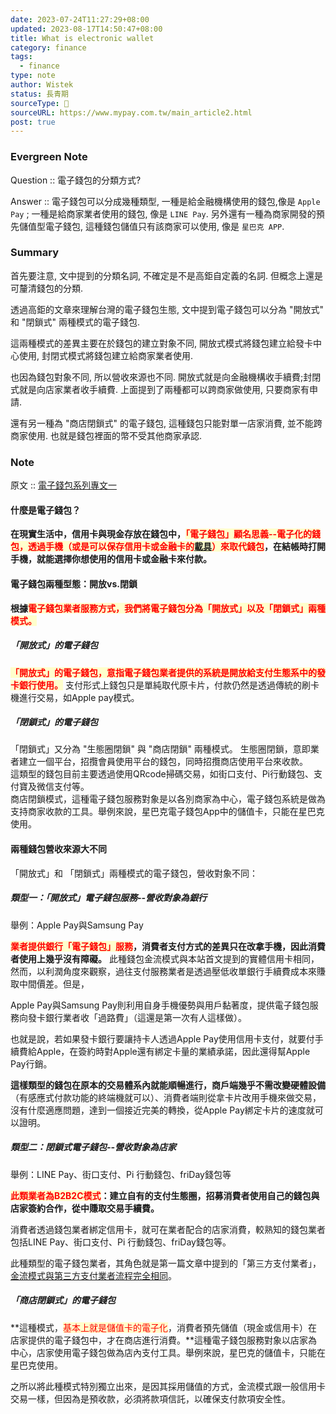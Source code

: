 ```yaml
---
date: 2023-07-24T11:27:29+08:00
updated: 2023-08-17T14:50:47+08:00
title: What is electronic wallet
category: finance
tags:
  - finance
type: note
author: Wistek
status: 長青期
sourceType: 📰️
sourceURL: https://www.mypay.com.tw/main_article2.html
post: true
---
```


### Evergreen Note

Question :: 電子錢包的分類方式?

Answer :: 電子錢包可以分成幾種類型, 一種是給金融機構使用的錢包,像是 `Apple Pay` ; 一種是給商家業者使用的錢包, 像是 `LINE Pay`. 另外還有一種為商家開發的預先儲值型電子錢包, 這種錢包儲值只有該商家可以使用, 像是 `星巴克 APP`.

<!--more-->

### Summary

首先要注意, 文中提到的分類名詞, 不確定是不是高鉅自定義的名詞. 但概念上還是可釐清錢包的分類.

透過高鉅的文章來理解台灣的電子錢包生態, 文中提到電子錢包可以分為 "開放式" 和 "閉鎖式" 兩種模式的電子錢包.

這兩種模式的差異主要在於錢包的建立對象不同, 開放式模式將錢包建立給發卡中心使用, 封閉式模式將錢包建立給商家業者使用.

也因為錢包對象不同, 所以營收來源也不同. 開放式就是向金融機構收手續費;封閉式就是向店家業者收手續費. 上面提到了兩種都可以跨商家做使用, 只要商家有申請.

還有另一種為 "商店閉鎖式" 的電子錢包, 這種錢包只能對單一店家消費, 並不能跨商家使用. 也就是錢包裡面的幣不受其他商家承認.

### Note

原文 :: [電子錢包系列專文一](https://www.mypay.com.tw/main_article2.html)

#### 什麼是電子錢包？

**在現實生活中，信用卡與現金存放在錢包中，<span style="background-color: #ffffcc; color: red">「電子錢包」顧名思義--電子化的錢包，透過手機（或是可以保存信用卡或金融卡的[載具](https://www.bnext.com.tw/px/article/44023/slekt-record-multiple-credit-card-information-can-switch-any-time)）來取代錢包</span>，在結帳時打開手機，就能選擇你想使用的信用卡或金融卡來付款。**

#### 電子錢包兩種型態：開放vs.閉鎖

**根據<span style="background-color: #ffffcc; color: red">電子錢包業者服務方式，我們將電子錢包分為「開放式」以及「閉鎖式」兩種模式。</span>**

##### 「開放式」的電子錢包

**<span style="background-color: #ffffcc; color: red">「開放式」的電子錢包，意指電子錢包業者提供的系統是開放給支付生態系中的發卡銀行使用。</span>** 支付形式上錢包只是單純取代原卡片，付款仍然是透過傳統的刷卡機進行交易，如Apple pay模式。 

##### 「閉鎖式」的電子錢包

「閉鎖式」又分為 "生態圈閉鎖" 與 "商店閉鎖" 兩種模式。
生態圈閉鎖，意即業者建立一個平台，招攬會員使用平台的錢包，同時招攬商店使用平台來收款。  
這類型的錢包目前主要透過使用QRcode掃碼交易，如街口支付、Pi行動錢包、支付寶及微信支付等。<br>
商店閉鎖模式，這種電子錢包服務對象是以各別商家為中心，電子錢包系統是做為支持商家收款的工具。舉例來說，星巴克電子錢包App中的儲值卡，只能在星巴克使用。

#### 兩種錢包營收來源大不同

「開放式」和 「閉鎖式」兩種模式的電子錢包，營收對象不同：

##### 類型一：「開放式」電子錢包服務--營收對象為銀行

舉例：Apple Pay與Samsung Pay

**<span style="background-color: #ffffcc; color: red">業者提供銀行「電子錢包」服務</span>，消費者支付方式的差異只在改拿手機，因此消費者使用上幾乎沒有障礙。** 此種錢包金流模式與本站首文提到的實體信用卡相同，然而，以利潤角度來觀察，過往支付服務業者是透過壓低收單銀行手續費成本來賺取中間價差。但是，

Apple Pay與Samsung Pay則利用自身手機優勢與用戶黏著度，提供電子錢包服務向發卡銀行業者收「過路費」（這還是第一次有人這樣做）。

也就是說，若如果發卡銀行要讓持卡人透過Apple Pay使用信用卡支付，就要付手續費給Apple，在簽約時對Apple還有綁定卡量的業績承諾，因此還得幫Apple Pay行銷。

**這樣類型的錢包在原本的交易體系內就能順暢進行，商戶端幾乎不需改變硬體設備**（有感應式付款功能的終端機就可以）、消費者端則從拿卡片改用手機來做交易，沒有什麼適應問題，達到一個接近完美的轉換，從Apple Pay綁定卡片的速度就可以證明。

##### 類型二：閉鎖式電子錢包--營收對象為店家

舉例：LINE Pay、街口支付、Pi 行動錢包、friDay錢包等 

**<span style="background-color: #ffffcc; color: red">此類業者為B2B2C模式</span>：建立自有的支付生態圈，招募消費者使用自己的錢包與店家簽約合作，從中賺取交易手續費。**

消費者透過錢包業者綁定信用卡，就可在業者配合的店家消費，較熟知的錢包業者包括LINE Pay、街口支付、Pi 行動錢包、friDay錢包等。

此種類型的電子錢包業者，其角色就是第一篇文章中提到的「第三方支付業者」，[金流模式與第三方支付業者流程完全相同](https://www.mypay.com.tw/main_article1.html)。

##### 「商店閉鎖式」的電子錢包

**這種模式，<span style="background-color: #ffffcc; color: red">基本上就是儲值卡的電子化</span>，消費者預先儲值（現金或信用卡）在店家提供的電子錢包中，才在商店進行消費。**這種電子錢包服務對象以店家為中心，店家使用電子錢包做為店內支付工具。舉例來說，星巴克的儲值卡，只能在星巴克使用。

之所以將此種模式特別獨立出來，是因其採用儲值的方式，金流模式跟一般信用卡交易一樣，但因為是預收款，必須將款項信託，以確保支付款項安全性。